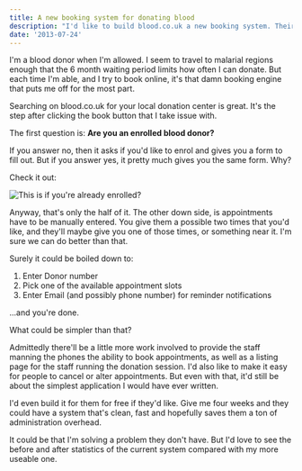 ```yaml
---
title: A new booking system for donating blood
description: "I'd like to build blood.co.uk a new booking system. Their current one adds too much friction the process"
date: '2013-07-24'
---
```


I'm a blood donor when I'm allowed. I seem to travel to malarial regions enough that the 6 month waiting period limits how often I can donate. But each time I'm able, and I try to book online, it's that damn booking engine that puts me off for the most part.

Searching on blood.co.uk for your local donation center is great. It's the step after clicking the book button that I take issue with.

The first question is: **Are you an enrolled blood donor?**

If you answer no, then it asks if you'd like to enrol and gives you a form to fill out. But if you answer yes, it pretty much gives you the same form. Why?

Check it out:

<img src="https://i.imgur.com/EoGbgcH.png" alt="This is if you're already enrolled?">

Anyway, that's only the half of it. The other down side, is appointments have to be manually entered. You give them a possible two times that you'd like, and they'll maybe give you one of those times, or something near it. I'm sure we can do better than that.

Surely it could be boiled down to:

1. Enter Donor number
2. Pick one of the available appointment slots
3. Enter Email (and possibly phone number) for reminder notifications

...and you're done.

What could be simpler than that? 

Admittedly there'll be a little more work involved to provide the staff manning the phones the ability to book appointments, as well as a listing page for the staff running the donation session. I'd also like to make it easy for people to cancel or alter appointments. But even with that, it'd still be about the simplest application I would have ever written.

I'd even build it for them for free if they'd like. Give me four weeks and they could have a system that's clean, fast and hopefully saves them a ton of administration overhead.

It could be that I'm solving a problem they don't have. But I'd love to see the before and after statistics of the current system compared with my more useable one.